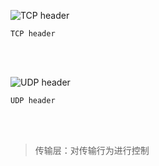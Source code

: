 ![TCP header](https://upload.wikimedia.org/wikipedia/commons/d/da/TCP_header.png)

`TCP header`

</br></br>

![UDP header](https://upload.wikimedia.org/wikipedia/commons/0/0c/UDP_header.png)

`UDP header`

</br></br>

> 传输层：对传输行为进行控制